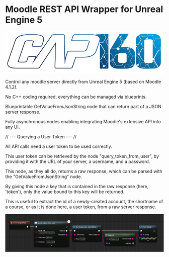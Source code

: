 
# Moodle REST API Wrapper for Unreal Engine 5

![Logo](https://raw.githubusercontent.com/CAP160-GameTeam/CAP160Img/main/CAP160_bleu.png)

Control any moodle server directly from Unreal Engine 5 (based on Moodle 4.1.2).

No C++ coding required, everything can be managed via blueprints.

Blueprintable GetValueFromJsonString node that can return part of a JSON server response.

Fully asynchronous nodes enabling integrating Moodle's extensive API into any UI.

// --- Querying a User Token --- //

All API calls need a user token to be used correctly. 

This user token can be retrieved by the node "query_token_from_user", by providing it with the URL of your server, a username, and a 
password. 

This node, as they all do, returns a raw response, which can be parsed with the "GetValueFromJsonString" node.

By giving this node a key that is contained in the raw response (here, 'token'), only the value bound to this key will be returned.

This is useful to extract the id of a newly-created account, the shortname of a course, or as it is done here, a user token, from a raw server response.


![Logo](https://github.com/CAP160-GameTeam/CAP160Img/blob/main/MoodleTokenExample.png?raw=true)

